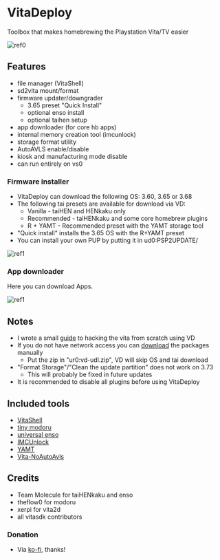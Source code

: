# VitaDeploy
Toolbox that makes homebrewing the Playstation Vita/TV easier

![ref0](https://github.com/SKGleba/VitaDeploy/raw/main/screenshots/main_menu.png)

## Features
- file manager (VitaShell)
- sd2vita mount/format
- firmware updater/downgrader
  - 3.65 preset "Quick Install"
  - optional enso install
  - optional taihen setup
- app downloader (for core hb apps)
- internal memory creation tool (imcunlock)
- storage format utility
- AutoAVLS enable/disable
- kiosk and manufacturing mode disable
- can run entirely on vs0

### Firmware installer
- VitaDeploy can download the following OS: 3.60, 3.65 or 3.68
- The following tai presets are available for download via VD:
  - Vanilla - taiHEN and HENkaku only
  - Recommended - taiHENkaku and some core homebrew plugins
  - R + YAMT - Recommended preset with the YAMT storage tool
- "Quick install" installs the 3.65 OS with the R+YAMT preset
- You can install your own PUP by putting it in ud0:PSP2UPDATE/

![ref1](https://github.com/SKGleba/VitaDeploy/raw/main/screenshots/install_os_pup.png)

### App downloader
Here you can download Apps.

![ref1](https://github.com/SKGleba/VitaDeploy/blob/main/screenshots/appdl.png)

## Notes
- I wrote a small [guide](https://hackmyvita.gitbook.io/start) to hacking the vita from scratch using VD
- If you do not have network access you can [download](https://mega.nz/folder/egoijADB#aBS8os-NEToqbLcrysjwiw) the packages manually
  - Put the zip in "ur0:vd-udl.zip", VD will skip OS and tai download
- "Format Storage"/"Clean the update partition" does not work on 3.73
  - This will probably be fixed in future updates
- It is recommended to disable all plugins before using VitaDeploy

## Included tools
- [VitaShell](https://github.com/TheOfficialFloW/VitaShell)
- [tiny modoru](https://github.com/SKGleba/modoru/tree/tiny)
- [universal enso](https://github.com/SKGleba/enso)
- [IMCUnlock](https://github.com/SKGleba/IMCUnlock)
- [YAMT](https://github.com/SKGleba/yamt-vita)
- [Vita-NoAutoAvls](https://github.com/SKGleba/VITA-NoAutoAvls)

## Credits
- Team Molecule for taiHENkaku and enso
- theflow0 for modoru
- xerpi for vita2d
- all vitasdk contributors

### Donation
- Via [ko-fi](https://ko-fi.com/skgleba), thanks!
